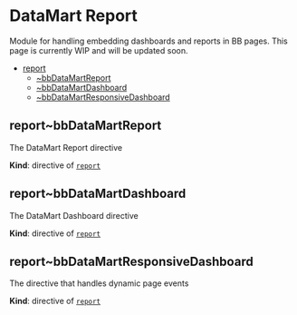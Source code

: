 <a name="npi-datamart.module_report"></a>

# DataMart Report
Module for handling embedding dashboards and reports in BB pages. This page is currently WIP and will be updated soon.


* [report](#npi-datamart.module_report)
    * [~bbDataMartReport](#npi-datamart.module_report..bbDataMartReport)
    * [~bbDataMartDashboard](#npi-datamart.module_report..bbDataMartDashboard)
    * [~bbDataMartResponsiveDashboard](#npi-datamart.module_report..bbDataMartResponsiveDashboard)

<a name="npi-datamart.module_report..bbDataMartReport"></a>

## report~bbDataMartReport
The DataMart Report directive

**Kind**: directive of <code>[report](#npi-datamart.module_report)</code>  
<a name="npi-datamart.module_report..bbDataMartDashboard"></a>

## report~bbDataMartDashboard
The DataMart Dashboard directive

**Kind**: directive of <code>[report](#npi-datamart.module_report)</code>  
<a name="npi-datamart.module_report..bbDataMartResponsiveDashboard"></a>

## report~bbDataMartResponsiveDashboard
The directive that handles dynamic page events

**Kind**: directive of <code>[report](#npi-datamart.module_report)</code>  

